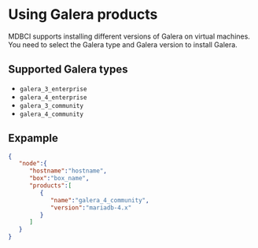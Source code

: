 # Using Galera products
MDBCI supports installing different versions of Galera on virtual machines.
You need to select the Galera type and Galera version to install Galera.

## Supported Galera types
* `galera_3_enterprise`
* `galera_4_enterprise`
* `galera_3_community`
* `galera_4_community`

## Expample

```json
{
   "node":{
      "hostname":"hostname",
      "box":"box_name",
      "products":[
         {
            "name":"galera_4_community",
            "version":"mariadb-4.x"
         }
      ]
   }
}
```
